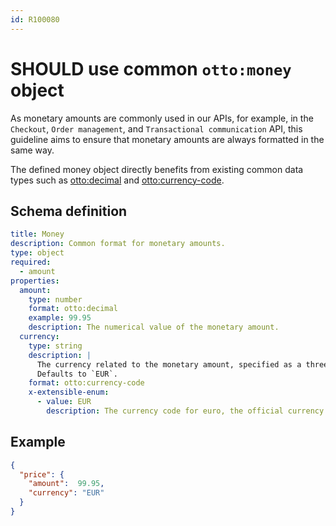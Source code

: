 ```yaml
---
id: R100080
---
```


# SHOULD use common `otto:money` object

As monetary amounts are commonly used in our APIs, for example, in the `Checkout`, `Order management`, and `Transactional communication` API, this guideline aims to ensure that monetary amounts are always formatted in the same way.

The defined money object directly benefits from existing common data types such as [otto:decimal][otto-decimal] and [otto:currency-code][otto-currency-code].

## Schema definition

```yaml
title: Money
description: Common format for monetary amounts.
type: object
required:
  - amount
properties:
  amount:
    type: number
    format: otto:decimal
    example: 99.95
    description: The numerical value of the monetary amount.
  currency:
    type: string
    description: |
      The currency related to the monetary amount, specified as a three-letter currency code as defined in ISO 4217.
      Defaults to `EUR`. 
    format: otto:currency-code
    x-extensible-enum:
      - value: EUR
        description: The currency code for euro, the official currency of the eurozone.
```

## Example

```json
{
  "price": {
    "amount":  99.95, 
    "currency": "EUR"
  }
}
```

[otto-decimal]: ./should-use-common-otto-decimal-format.md
[otto-currency-code]: ./must-use-common-data-formats.md

